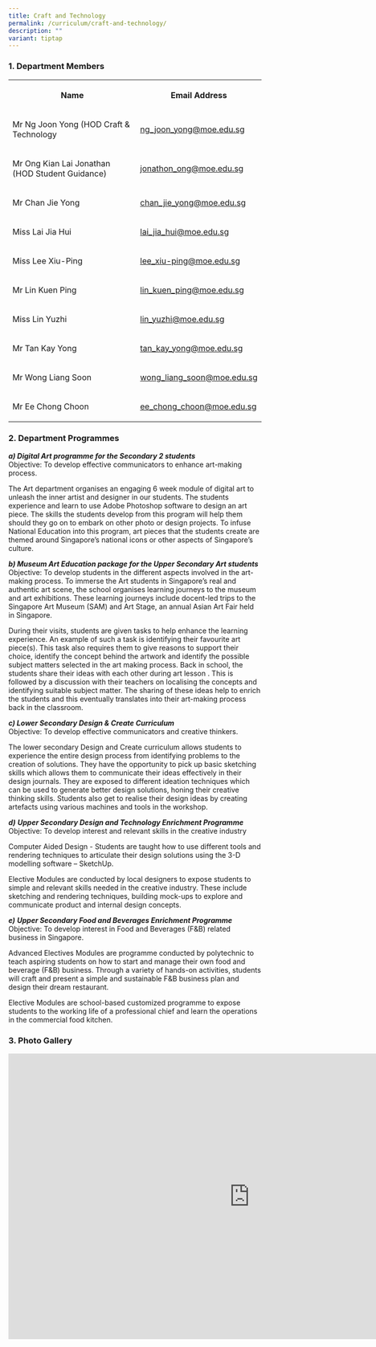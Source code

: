 ```yaml
---
title: Craft and Technology
permalink: /curriculum/craft-and-technology/
description: ""
variant: tiptap
---
```

<h3>1. Department Members</h3><table><tbody><tr><th rowspan="1" colspan="1"><p>Name</p></th><th rowspan="1" colspan="1"><p>Email Address</p></th></tr><tr><td rowspan="1" colspan="1"><p>Mr Ng Joon Yong (HOD Craft &amp; Technology</p></td><td rowspan="1" colspan="1"><p><a href="mailto:ng_joon_yong@moe.edu.sg" rel="noopener noreferrer nofollow" target="_blank">ng_joon_yong@moe.edu.sg</a></p></td></tr><tr><td rowspan="1" colspan="1"><p>Mr Ong Kian Lai Jonathan (HOD Student Guidance)</p></td><td rowspan="1" colspan="1"><p><a href="mailto:jonathon_ong@moe.edu.sg" rel="noopener noreferrer nofollow" target="_blank">jonathon_ong@moe.edu.sg</a></p></td></tr><tr><td rowspan="1" colspan="1"><p>Mr Chan Jie Yong</p></td><td rowspan="1" colspan="1"><p><a href="mailto:chan_jie_yong@moe.edu.sg" rel="noopener noreferrer nofollow" target="_blank">chan_jie_yong@moe.edu.sg</a></p></td></tr><tr><td rowspan="1" colspan="1"><p>Miss Lai Jia Hui</p></td><td rowspan="1" colspan="1"><p><a href="mailto:lai_jia_hui@moe.edu.sg" rel="noopener noreferrer nofollow" target="_blank">lai_jia_hui@moe.edu.sg</a></p></td></tr><tr><td rowspan="1" colspan="1"><p>Miss Lee Xiu-Ping</p></td><td rowspan="1" colspan="1"><p><a href="mailto:lee_xiu-ping@moe.edu.sg" rel="noopener noreferrer nofollow" target="_blank">lee_xiu-ping@moe.edu.sg</a></p></td></tr><tr><td rowspan="1" colspan="1"><p>Mr Lin Kuen Ping</p></td><td rowspan="1" colspan="1"><p><a href="mailto:lin_kuen_ping@moe.edu.sg" rel="noopener noreferrer nofollow" target="_blank">lin_kuen_ping@moe.edu.sg</a></p></td></tr><tr><td rowspan="1" colspan="1"><p>Miss Lin Yuzhi</p></td><td rowspan="1" colspan="1"><p><a href="mailto:lin_yuzhi@moe.edu.sg" rel="noopener noreferrer nofollow" target="_blank">lin_yuzhi@moe.edu.sg</a></p></td></tr><tr><td rowspan="1" colspan="1"><p>Mr Tan Kay Yong</p></td><td rowspan="1" colspan="1"><p><a href="mailto:tan_kay_yong@moe.edu.sg" rel="noopener noreferrer nofollow" target="_blank">tan_kay_yong@moe.edu.sg</a></p></td></tr><tr><td rowspan="1" colspan="1"><p>Mr Wong Liang Soon</p></td><td rowspan="1" colspan="1"><p><a href="mailto:wong_liang_soon@moe.edu.sg" rel="noopener noreferrer nofollow" target="_blank">wong_liang_soon@moe.edu.sg</a></p></td></tr><tr><td rowspan="1" colspan="1"><p>Mr Ee Chong Choon</p></td><td rowspan="1" colspan="1"><p><a href="mailto:ee_chong_choon@moe.edu.sg" rel="noopener noreferrer nofollow" target="_blank">ee_chong_choon@moe.edu.sg</a></p></td></tr></tbody></table><h3>2. Department Programmes</h3><p><strong><em>a) Digital Art programme for the Secondary 2 students</em></strong><br>Objective: To develop effective communicators to enhance art-making process.</p><p>The Art department organises an engaging 6 week module of digital art to unleash the inner artist and designer in our students. The students experience and learn to use Adobe Photoshop software to design an art piece. The skills the students develop from this program will help them should they go on to embark on other photo or design projects. To infuse National Education into this program, art pieces that the students create are themed around Singapore’s national icons or other aspects of Singapore’s culture.</p><p><strong><em>b) Museum Art Education package for the Upper Secondary Art students</em></strong><br>Objective: To develop students in the different aspects involved in the art-making process. To immerse the Art students in Singapore’s real and authentic art scene, the school organises learning journeys to the museum and art exhibitions. These learning journeys include docent-led trips to the Singapore Art Museum (SAM) and Art Stage, an annual Asian Art Fair held in Singapore.</p><p>During their visits, students are given tasks to help enhance the learning experience. An example of such a task is identifying their favourite art piece(s). This task also requires them to give reasons to support their choice, identify the concept behind the artwork and identify the possible subject matters selected in the art making process. Back in school, the students share their ideas with each other during art lesson . This is followed by a discussion with their teachers on localising the concepts and identifying suitable subject matter. The sharing of these ideas help to enrich the students and this eventually translates into their art-making process back in the classroom.</p><p><strong><em>c) Lower Secondary Design &amp; Create Curriculum</em></strong><br>Objective: To develop effective communicators and creative thinkers.</p><p>The lower secondary Design and Create curriculum allows students to experience the entire design process from identifying problems to the creation of solutions. They have the opportunity to pick up basic sketching skills which allows them to communicate their ideas effectively in their design journals. They are exposed to different ideation techniques which can be used to generate better design solutions, honing their creative thinking skills. Students also get to realise their design ideas by creating artefacts using various machines and tools in the workshop.</p><p><strong><em>d)</em></strong>&nbsp;<strong><em>Upper Secondary Design and Technology Enrichment Programme</em></strong><br>Objective: To develop interest and relevant skills in the creative industry</p><p>Computer Aided Design - Students are taught how to use different tools and rendering techniques to articulate their design solutions using the 3-D modelling software – SketchUp.</p><p>Elective Modules are conducted by local designers to expose students to simple and relevant skills needed in the creative industry. These include sketching and rendering techniques, building mock-ups to explore and communicate product and internal design concepts.</p><p><strong><em>e)</em></strong>&nbsp;<strong><em>Upper Secondary Food and Beverages Enrichment Programme</em></strong><br>Objective: To develop interest in Food and Beverages (F&amp;B) related business in Singapore.</p><p>Advanced Electives Modules are programme conducted by polytechnic to teach aspiring students on how to start and manage their own food and beverage (F&amp;B) business. Through a variety of hands-on activities, students will craft and present a simple and sustainable F&amp;B business plan and design their dream restaurant.</p><p>Elective Modules are school-based customized programme to expose students to the working life of a professional chief and learn the operations in the commercial food kitchen.</p><h3>3. Photo Gallery</h3><div class="iframe-wrapper"><iframe height="569" width="960" allowfullscreen="true" frameborder="0" src="https://docs.google.com/presentation/d/e/2PACX-1vT5uCSX5-O8RTUTrbLXRWcIDsS7siW2YaWrIGTX0uGPfEkbFnI01zVwyjh1vMuw9gBPHw7mDvXceac3/embed?start=false&amp;loop=false&amp;delayms=3000"></iframe></div><p></p>